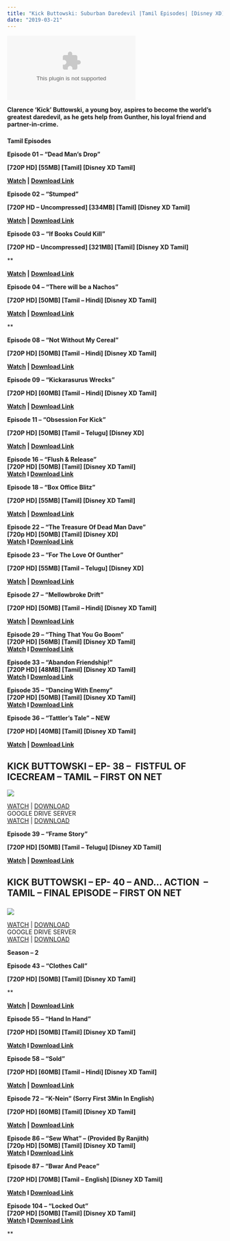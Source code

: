 ```yaml
---
title: "Kick Buttowski: Suburban Daredevil |Tamil Episodes| [Disney XD]"
date: "2019-03-21"
---
```


[![](https://2.bp.blogspot.com/-D0WHYMLhysY/XJJVIVkLwsI/AAAAAAAAAF0/ICn_76ZnsnACyNoJfS9ZBnY0cwEclujAACLcBGAs/s320/s592.bin)](https://2.bp.blogspot.com/-D0WHYMLhysY/XJJVIVkLwsI/AAAAAAAAAF0/ICn_76ZnsnACyNoJfS9ZBnY0cwEclujAACLcBGAs/s1600/s592.bin)

**Clarence ‘Kick’ Buttowski, a young boy, aspires to become the world’s greatest daredevil, as he gets help from Gunther, his loyal friend and partner-in-crime.**

### 

**Tamil Episodes**

**Episode 01 – “Dead Man’s Drop”**

**\[720P HD\] \[55MB\] \[Tamil\] \[Disney XD Tamil\]**

****[Watch](http://ceesty.com/wGlooZ) | [Download Link](http://ceesty.com/wGlppF)**** 

**Episode 02 – “Stumped”**

**\[720P HD – Uncompressed\] \[334MB\] \[Tamil\] \[Disney XD Tamil\]**

****[Watch](http://ceesty.com/wGlahK) | [Download Link](http://ceesty.com/wGlpEw)**** 

**Episode 03 – “If Books Could Kill”**

**\[720P HD – Uncompressed\] \[321MB\] \[Tamil\] \[Disney XD Tamil\]**

**

**[Watch](http://ceesty.com/wGla8m) | [Download Link](http://ceesty.com/wGlanZ)** 

  

**Episode 04 – “There will be a Nachos”**

**\[720P HD\] \[50MB\] \[Tamil – Hindi\] \[Disney XD Tamil\]**

****[Watch](http://destyy.com/wGNm2A) | [Download Link](http://festyy.com/wSuR5R)****

**

**Episode 08 – “Not Without My Cereal”** 

**\[720P HD\] \[50MB\] \[Tamil – Hindi\] \[Disney XD Tamil\]**

****[Watch](http://ceesty.com/wGldx4) | [Download Link](http://ceesty.com/wGldOC)****

****Episode 09 – “Kickarasurus Wrecks”****

****\[720P HD\] \[60MB\] \[Tamil – Hindi\] \[Disney XD Tamil\]****

****[Watch](http://ceesty.com/wGlfI4) | [Download Link](http://gestyy.com/wRknXL)****  

****Episode 11 – “Obsession For Kick”****

**\[720P HD\] \[50MB\] \[Tamil – Telugu\] \[Disney XD\]**

****[Watch](http://ceesty.com/wGlsB5) | [Download Link](http://ceesty.com/wGlssW)****  

****Episode 16 – “Flush & Release”****   
****\[720P HD\] \[50MB\] \[Tamil\] \[Disney XD Tamil\]****  
****[Watch](http://festyy.com/wJSdb3) I [Download Link](http://festyy.com/wJSdTz)****

****Episode 18 – “Box Office Blitz”****

****\[720P HD\] \[55MB\] \[Tamil\] \[Disney XD Tamil\]****

****[Watch](http://ceesty.com/wGlgxd) | [Download Link](http://ceesty.com/wGlfCk)**** 

****Episode 22 – “The Treasure Of Dead Man Dave”****   
****\[720p HD\] \[50MB\] \[Tamil\] \[Disney XD\]****  
****[Watch](http://destyy.com/wGMRmD) I [Download Link](http://destyy.com/wGMW7h)****

******Episode 23 – “For The Love Of Gunther”****** 

****\[720P HD\] \[55MB\] \[Tamil – Telugu\] \[Disney XD\]****

****[Watch](http://ceesty.com/wGljqO) | [](http://drive.google.com/file/d/1RhbnYLHeOo9iAQYAcE65S7GgjNNAPYnX/view) [Download Link](http://ceesty.com/wGlgSb)**** 

****Episode 27 – “Mellowbroke Drift”****

******\[720P HD\] \[50MB\] \[Tamil – Hindi\] \[Disney XD Tamil\]******

******[Watch](http://ceesty.com/wGljVV) | [Download Link](http://ceesty.com/wGlkya)****** 

******Episode 29 – “Thing That You Go Boom”******   
******\[720P HD\] \[56MB\] \[Tamil\] \[Disney XD Tamil\]******  
******[Watch](http://festyy.com/wJl124) I [Download Link](http://festyy.com/wJl2ws)******

******Episode 33 – “Abandon Friendship!”******   
******\[720P HD\] \[48MB\] \[Tamil\] \[Disney XD Tamil\]******  
******[Watch](http://ceesty.com/wKuHVn) I [Download Link](http://ceesty.com/wKuHLN)******

******Episode 35 – “Dancing With Enemy”******   
******\[720P HD\] \[50MB\] \[Tamil\] \[Disney XD Tamil\]******  
******[Watch](http://destyy.com/wHmk21) I [Download Link](http://destyy.com/wHmllD)******

******Episode 36 – “Tattler’s Tale”****** ******– NEW******

******\[720P HD\] \[40MB\] \[Tamil\] \[Disney XD Tamil\]******

********[Watch](http://corneey.com/wKvepY) | [Download Link](http://corneey.com/wKveas)********

  

## KICK BUTTOWSKI – EP- 38 –  FISTFUL OF ICECREAM – TAMIL – FIRST ON NET

![](https://1.bp.blogspot.com/-uSY9hXt41O0/W9LHwXFOUqI/AAAAAAAAAP8/dedT1pmjUXMEp1GhdGy8Hdj2O9VeeWpiACLcBGAs/s280/Fistfuloficecream_hdtitlecard.jpg)

[WATCH](https://cll.press/W0ie) | [DOWNLOAD](https://cll.press/W0ie)  
GOOGLE DRIVE SERVER  
[WATCH](https://clk.ink/lIHsN) | [DOWNLOAD](https://clk.ink/lIHsN)

  

******Episode 39 – “Frame Story”******

******\[720P HD\] \[50MB\] \[Tamil – Telugu\] \[Disney XD Tamil\]******

********[Watch](http://ceesty.com/wGll45) | [Download Link](http://ceesty.com/wGlkXo)********  

## KICK BUTTOWSKI – EP- 40 – AND… ACTION  – TAMIL – FINAL EPISODE – FIRST ON NET

### 

[![](https://1.bp.blogspot.com/-FVSbolpVFCg/W9LMi_0xNsI/AAAAAAAAATA/wZtAselv5Z4Pv30O8FKHCiMN2VnBkIEVgCLcBGAs/s280/And...action{8cd00c2b6371b4e82b2136421417e8ecb96b705ea6eb9720573582fbfe11734e}2521_hdtitlecard.jpg)](https://1.bp.blogspot.com/-FVSbolpVFCg/W9LMi_0xNsI/AAAAAAAAATA/wZtAselv5Z4Pv30O8FKHCiMN2VnBkIEVgCLcBGAs/s1600/And...action{8cd00c2b6371b4e82b2136421417e8ecb96b705ea6eb9720573582fbfe11734e}2521_hdtitlecard.jpg)

[WATCH](https://cll.press/Cddvk4) | [DOWNLOAD](https://cll.press/Cddvk4)  
GOOGLE DRIVE SERVER  
[WATCH](https://clk.ink/P5OXmFL) | [DOWNLOAD](https://clk.ink/P5OXmFL)

****Season – 2****  

****Episode 43 – “Clothes Call”**** 

**\[720P HD\] \[50MB\] \[Tamil\] \[Disney XD Tamil\]**

**

**[Watch](http://ceesty.com/wGlcui) | [Download Link](http://ceesty.com/wGlchF)**

  

**Episode 55 – “Hand In Hand”**

**\[720P HD\] \[50MB\] \[Tamil\] \[Disney XD Tamil\]**

**[Watch](http://destyy.com/wGNRUS) I [Download Link](http://gestyy.com/wRkha1)** 

  

******Episode 58 – “Sold”******

****\[720P HD\] \[60MB\] \[Tamil – Hindi\] \[Disney XD Tamil\]****

******[Watch](http://ceesty.com/wGlvvM) | [Download Link](http://gestyy.com/wRkha1)******   
 

******Episode 72 – “K-Nein” (Sorry First 3Min In English)****** 

******\[720P HD\] \[60MB\] \[Tamil\] \[Disney XD Tamil\]******

********[Watch](http://destyy.com/wGNx7M) | [Download Link](http://destyy.com/wGNc5j)********   

********Episode 86 – “Sew What” – (Provided By Ranjith)********   
********\[720p HD\] \[50MB\] \[Tamil\] \[Disney XD Tamil\]********  
********[Watch](http://gestyy.com/wHfg1U) I [Download Link](http://gestyy.com/wHfhos)********  

**********Episode 87 – “Bwar And Peace”**********

******\[720P HD\] \[70MB\] \[Tamil – English\] \[Disney XD Tamil\]******

********[Watch](http://ceesty.com/wGlbSe) I [Download Link](http://ceesty.com/wGlb6J)******** 

  
******Episode 104 – “Locked Out”******   
******\[720P HD\] \[50MB\] \[Tamil\] \[Disney XD Tamil\]******  
******[Watch](http://gestyy.com/wHF0Zl) I [Download Link](http://gestyy.com/wHF0WB)******

**
